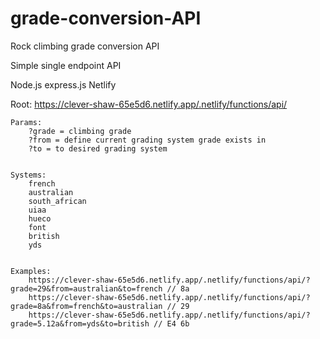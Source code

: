 # grade-conversion-API
Rock climbing grade conversion API

Simple single endpoint API

Node.js
express.js
Netlify

Root: https://clever-shaw-65e5d6.netlify.app/.netlify/functions/api/

    Params:
        ?grade = climbing grade
        ?from = define current grading system grade exists in
        ?to = to desired grading system


    Systems:
        french
        australian
        south_african
        uiaa
        hueco
        font
        british
        yds


    Examples:
        https://clever-shaw-65e5d6.netlify.app/.netlify/functions/api/?grade=29&from=australian&to=french // 8a
        https://clever-shaw-65e5d6.netlify.app/.netlify/functions/api/?grade=8a&from=french&to=australian // 29
        https://clever-shaw-65e5d6.netlify.app/.netlify/functions/api/?grade=5.12a&from=yds&to=british // E4 6b
